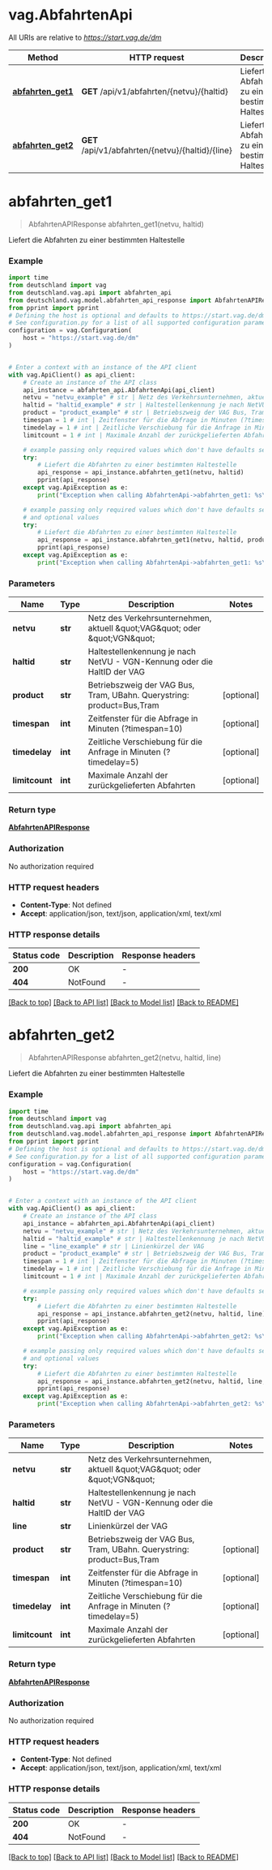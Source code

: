 # vag.AbfahrtenApi

All URIs are relative to *https://start.vag.de/dm*

Method | HTTP request | Description
------------- | ------------- | -------------
[**abfahrten_get1**](AbfahrtenApi.md#abfahrten_get1) | **GET** /api/v1/abfahrten/{netvu}/{haltid} | Liefert die Abfahrten zu einer bestimmten Haltestelle
[**abfahrten_get2**](AbfahrtenApi.md#abfahrten_get2) | **GET** /api/v1/abfahrten/{netvu}/{haltid}/{line} | Liefert die Abfahrten zu einer bestimmten Haltestelle


# **abfahrten_get1**
> AbfahrtenAPIResponse abfahrten_get1(netvu, haltid)

Liefert die Abfahrten zu einer bestimmten Haltestelle

### Example


```python
import time
from deutschland import vag
from deutschland.vag.api import abfahrten_api
from deutschland.vag.model.abfahrten_api_response import AbfahrtenAPIResponse
from pprint import pprint
# Defining the host is optional and defaults to https://start.vag.de/dm
# See configuration.py for a list of all supported configuration parameters.
configuration = vag.Configuration(
    host = "https://start.vag.de/dm"
)


# Enter a context with an instance of the API client
with vag.ApiClient() as api_client:
    # Create an instance of the API class
    api_instance = abfahrten_api.AbfahrtenApi(api_client)
    netvu = "netvu_example" # str | Netz des Verkehrsunternehmen, aktuell \"VAG\" oder \"VGN\"
    haltid = "haltid_example" # str | Haltestellenkennung je nach NetVU - VGN-Kennung oder die HaltID der VAG
    product = "product_example" # str | Betriebszweig der VAG Bus, Tram, UBahn. Querystring: product=Bus,Tram (optional)
    timespan = 1 # int | Zeitfenster für die Abfrage in Minuten (?timespan=10) (optional)
    timedelay = 1 # int | Zeitliche Verschiebung für die Anfrage in Minuten (?timedelay=5) (optional)
    limitcount = 1 # int | Maximale Anzahl der zurückgelieferten Abfahrten (optional)

    # example passing only required values which don't have defaults set
    try:
        # Liefert die Abfahrten zu einer bestimmten Haltestelle
        api_response = api_instance.abfahrten_get1(netvu, haltid)
        pprint(api_response)
    except vag.ApiException as e:
        print("Exception when calling AbfahrtenApi->abfahrten_get1: %s\n" % e)

    # example passing only required values which don't have defaults set
    # and optional values
    try:
        # Liefert die Abfahrten zu einer bestimmten Haltestelle
        api_response = api_instance.abfahrten_get1(netvu, haltid, product=product, timespan=timespan, timedelay=timedelay, limitcount=limitcount)
        pprint(api_response)
    except vag.ApiException as e:
        print("Exception when calling AbfahrtenApi->abfahrten_get1: %s\n" % e)
```


### Parameters

Name | Type | Description  | Notes
------------- | ------------- | ------------- | -------------
 **netvu** | **str**| Netz des Verkehrsunternehmen, aktuell \&quot;VAG\&quot; oder \&quot;VGN\&quot; |
 **haltid** | **str**| Haltestellenkennung je nach NetVU - VGN-Kennung oder die HaltID der VAG |
 **product** | **str**| Betriebszweig der VAG Bus, Tram, UBahn. Querystring: product&#x3D;Bus,Tram | [optional]
 **timespan** | **int**| Zeitfenster für die Abfrage in Minuten (?timespan&#x3D;10) | [optional]
 **timedelay** | **int**| Zeitliche Verschiebung für die Anfrage in Minuten (?timedelay&#x3D;5) | [optional]
 **limitcount** | **int**| Maximale Anzahl der zurückgelieferten Abfahrten | [optional]

### Return type

[**AbfahrtenAPIResponse**](AbfahrtenAPIResponse.md)

### Authorization

No authorization required

### HTTP request headers

 - **Content-Type**: Not defined
 - **Accept**: application/json, text/json, application/xml, text/xml


### HTTP response details

| Status code | Description | Response headers |
|-------------|-------------|------------------|
**200** | OK |  -  |
**404** | NotFound |  -  |

[[Back to top]](#) [[Back to API list]](../README.md#documentation-for-api-endpoints) [[Back to Model list]](../README.md#documentation-for-models) [[Back to README]](../README.md)

# **abfahrten_get2**
> AbfahrtenAPIResponse abfahrten_get2(netvu, haltid, line)

Liefert die Abfahrten zu einer bestimmten Haltestelle

### Example


```python
import time
from deutschland import vag
from deutschland.vag.api import abfahrten_api
from deutschland.vag.model.abfahrten_api_response import AbfahrtenAPIResponse
from pprint import pprint
# Defining the host is optional and defaults to https://start.vag.de/dm
# See configuration.py for a list of all supported configuration parameters.
configuration = vag.Configuration(
    host = "https://start.vag.de/dm"
)


# Enter a context with an instance of the API client
with vag.ApiClient() as api_client:
    # Create an instance of the API class
    api_instance = abfahrten_api.AbfahrtenApi(api_client)
    netvu = "netvu_example" # str | Netz des Verkehrsunternehmen, aktuell \"VAG\" oder \"VGN\"
    haltid = "haltid_example" # str | Haltestellenkennung je nach NetVU - VGN-Kennung oder die HaltID der VAG
    line = "line_example" # str | Linienkürzel der VAG
    product = "product_example" # str | Betriebszweig der VAG Bus, Tram, UBahn. Querystring: product=Bus,Tram (optional)
    timespan = 1 # int | Zeitfenster für die Abfrage in Minuten (?timespan=10) (optional)
    timedelay = 1 # int | Zeitliche Verschiebung für die Anfrage in Minuten (?timedelay=5) (optional)
    limitcount = 1 # int | Maximale Anzahl der zurückgelieferten Abfahrten (optional)

    # example passing only required values which don't have defaults set
    try:
        # Liefert die Abfahrten zu einer bestimmten Haltestelle
        api_response = api_instance.abfahrten_get2(netvu, haltid, line)
        pprint(api_response)
    except vag.ApiException as e:
        print("Exception when calling AbfahrtenApi->abfahrten_get2: %s\n" % e)

    # example passing only required values which don't have defaults set
    # and optional values
    try:
        # Liefert die Abfahrten zu einer bestimmten Haltestelle
        api_response = api_instance.abfahrten_get2(netvu, haltid, line, product=product, timespan=timespan, timedelay=timedelay, limitcount=limitcount)
        pprint(api_response)
    except vag.ApiException as e:
        print("Exception when calling AbfahrtenApi->abfahrten_get2: %s\n" % e)
```


### Parameters

Name | Type | Description  | Notes
------------- | ------------- | ------------- | -------------
 **netvu** | **str**| Netz des Verkehrsunternehmen, aktuell \&quot;VAG\&quot; oder \&quot;VGN\&quot; |
 **haltid** | **str**| Haltestellenkennung je nach NetVU - VGN-Kennung oder die HaltID der VAG |
 **line** | **str**| Linienkürzel der VAG |
 **product** | **str**| Betriebszweig der VAG Bus, Tram, UBahn. Querystring: product&#x3D;Bus,Tram | [optional]
 **timespan** | **int**| Zeitfenster für die Abfrage in Minuten (?timespan&#x3D;10) | [optional]
 **timedelay** | **int**| Zeitliche Verschiebung für die Anfrage in Minuten (?timedelay&#x3D;5) | [optional]
 **limitcount** | **int**| Maximale Anzahl der zurückgelieferten Abfahrten | [optional]

### Return type

[**AbfahrtenAPIResponse**](AbfahrtenAPIResponse.md)

### Authorization

No authorization required

### HTTP request headers

 - **Content-Type**: Not defined
 - **Accept**: application/json, text/json, application/xml, text/xml


### HTTP response details

| Status code | Description | Response headers |
|-------------|-------------|------------------|
**200** | OK |  -  |
**404** | NotFound |  -  |

[[Back to top]](#) [[Back to API list]](../README.md#documentation-for-api-endpoints) [[Back to Model list]](../README.md#documentation-for-models) [[Back to README]](../README.md)

